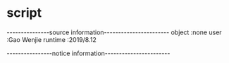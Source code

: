 # script

---------------source information-----------------------
object  :none
user    :Gao Wenjie
runtime :2019/8.12

----------------notice information-----------------------
